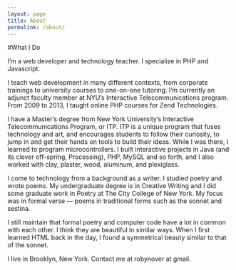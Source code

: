 ```yaml
---
layout: page
title: About
permalink: /about/
---
```

#What I Do

I’m a web developer and technology teacher. I specialize in PHP and Javascript. 

I teach web development in many different contexts, from corporate trainings to university courses to one-on-one tutoring. I’m currently an adjunct faculty member at NYU’s Interactive Telecommunications program. From 2009 to 2013, I taught online PHP courses for Zend Technologies.

I have a Master’s degree from New York University’s Interactive Telecommunications Program, or ITP. ITP is a unique program that fuses technology and art, and encourages students to follow their curiosity, to jump in and get their hands on tools to build their ideas. While I was there, I learned to program microcontrollers. I built interactive projects in Java (and its clever off-spring, Processing), PHP, MySQL and so forth, and I also worked with clay, plaster, wood, aluminum, and plexiglass.

I come to technology from a background as a writer. I studied poetry and wrote poems. My undergraduate degree is in Creative Writing and I did some graduate work in Poetry at The City College of New York. My focus was in formal verse — poems in traditional forms such as the sonnet and sestina.

I still maintain that formal poetry and computer code have a lot in common with each other. I think they are beautiful in similar ways. When I first learned HTML back in the day, I found a symmetrical beauty similar to that of the sonnet.

I live in Brooklyn, New York. Contact me at robynover at gmail.


